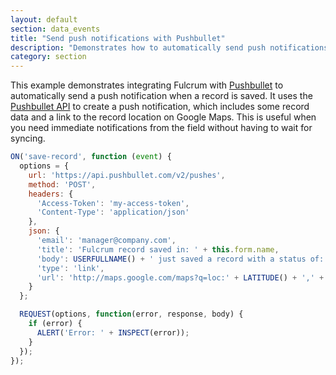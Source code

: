 ```yaml
---
layout: default
section: data_events
title: "Send push notifications with Pushbullet"
description: "Demonstrates how to automatically send push notifications when a record is saved."
category: section
---
```


This example demonstrates integrating Fulcrum with [Pushbullet](https://www.pushbullet.com/) to automatically send a push notification when a record is saved. It uses the [Pushbullet API](https://docs.pushbullet.com/#create-push) to create a push notification, which includes some record data and a link to the record location on Google Maps. This is useful when you need immediate notifications from the field without having to wait for syncing.

```js
ON('save-record', function (event) {
  options = {
    url: 'https://api.pushbullet.com/v2/pushes',
    method: 'POST',
    headers: {
      'Access-Token': 'my-access-token',
      'Content-Type': 'application/json'
    },
    json: {
      'email': 'manager@company.com',
      'title': 'Fulcrum record saved in: ' + this.form.name,
      'body': USERFULLNAME() + ' just saved a record with a status of: ' + STATUS(),
      'type': 'link',
      'url': 'http://maps.google.com/maps?q=loc:' + LATITUDE() + ',' + LONGITUDE() + ' (' + $name + ')'
    }
  };

  REQUEST(options, function(error, response, body) {
    if (error) {
      ALERT('Error: ' + INSPECT(error));
    }
  });
});
```
